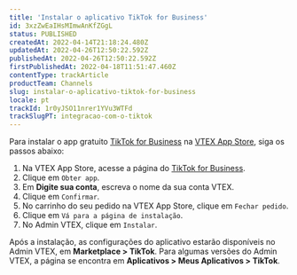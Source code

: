 ```yaml
---
title: 'Instalar o aplicativo TikTok for Business'
id: 3xzZwEaIHsMImwAnKfZGgL
status: PUBLISHED
createdAt: 2022-04-14T21:18:24.480Z
updatedAt: 2022-04-26T12:50:22.592Z
publishedAt: 2022-04-26T12:50:22.592Z
firstPublishedAt: 2022-04-18T11:51:47.460Z
contentType: trackArticle
productTeam: Channels
slug: instalar-o-aplicativo-tiktok-for-business
locale: pt
trackId: 1r0yJSO11nrer1YVu3WTFd
trackSlugPT: integracao-com-o-tiktok
---
```


Para instalar o app gratuito [TikTok for Business](https://apps.vtex.com/vtexbr-tiktok-tbp/p) na [VTEX App Store](https://apps.vtex.com/), siga os passos abaixo:

1. Na VTEX App Store, acesse a página do [TikTok for Business](https://apps.vtex.com/vtexbr-tiktok-tbp/p).
2. Clique em `Obter app`.
3. Em **Digite sua conta**, escreva o nome da sua conta VTEX.
4. Clique em `Confirmar`.
5. No carrinho do seu pedido na VTEX App Store, clique em `Fechar pedido`.
6. Clique em `Vá para a página de instalação`.
7. No Admin VTEX, clique em `Instalar`.

Após a instalação, as configurações do aplicativo estarão disponíveis no Admin VTEX, em **Marketplace > TikTok**. Para algumas versões do Admin VTEX, a página se encontra em **Aplicativos > Meus Aplicativos > TikTok**.
